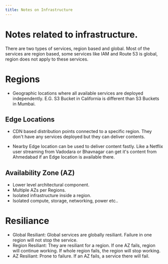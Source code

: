 ```yaml
---
title: Notes on Infrastructure
---
```


# Notes related to infrastructure.


There are two types of services, region based and global. Most of the services are region based, some services like IAM and Route 53 is global, region does not apply to these services.

# Regions 

- Geographic locations where all available services are deployed independently. E.G. S3 Bucket in California is different than S3 Buckets in Mumbai.



## Edge Locations

- CDN based distribution points connected to a specific region. They don't have any services deployed but they can deliver contents. 

- Nearby Edge location can be used to deliver content fastly. Like a Netflix user streaming from Vadodara or Bhavnagar can get it's content from Ahmedabad if an Edge location is available there.


## Availability Zone (AZ)

- Lower level architectural component. 
- Multiple AZs per Regions.
- Isolated infrastructure inside a region.
- Isolated compute, storage, networking, power etc..


# Resiliance

- Global Resiliant: Global services are globally resiliant. Failure in one region will not stop the service.
- Region Resiliant: They are resiliant for a region. If one AZ fails, region will continue working. If whole region fails, the region will stop working.
- AZ Resiliant: Prone to failure. If an AZ fails, a service there will fail.